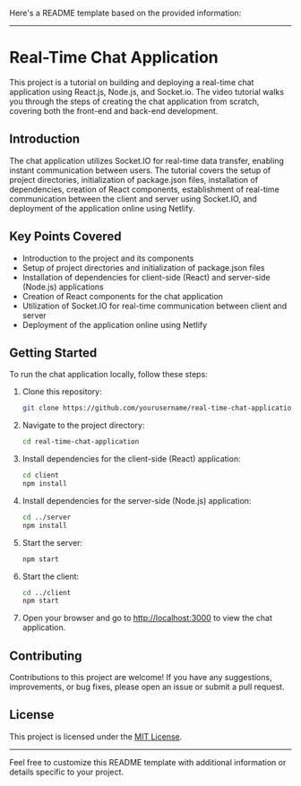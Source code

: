 Here's a README template based on the provided information:

---

# Real-Time Chat Application

This project is a tutorial on building and deploying a real-time chat application using React.js, Node.js, and Socket.io. The video tutorial walks you through the steps of creating the chat application from scratch, covering both the front-end and back-end development.

## Introduction

The chat application utilizes Socket.IO for real-time data transfer, enabling instant communication between users. The tutorial covers the setup of project directories, initialization of package.json files, installation of dependencies, creation of React components, establishment of real-time communication between the client and server using Socket.IO, and deployment of the application online using Netlify.

## Key Points Covered

- Introduction to the project and its components 
- Setup of project directories and initialization of package.json files 
- Installation of dependencies for client-side (React) and server-side (Node.js) applications 
- Creation of React components for the chat application 
- Utilization of Socket.IO for real-time communication between client and server 
- Deployment of the application online using Netlify 

## Getting Started

To run the chat application locally, follow these steps:

1. Clone this repository:

   ```bash
   git clone https://github.com/yourusername/real-time-chat-application.git
   ```

2. Navigate to the project directory:

   ```bash
   cd real-time-chat-application
   ```

3. Install dependencies for the client-side (React) application:

   ```bash
   cd client
   npm install
   ```

4. Install dependencies for the server-side (Node.js) application:

   ```bash
   cd ../server
   npm install
   ```

5. Start the server:

   ```bash
   npm start
   ```

6. Start the client:

   ```bash
   cd ../client
   npm start
   ```

7. Open your browser and go to [http://localhost:3000](http://localhost:3000) to view the chat application.

## Contributing

Contributions to this project are welcome! If you have any suggestions, improvements, or bug fixes, please open an issue or submit a pull request.

## License

This project is licensed under the [MIT License](LICENSE).

---

Feel free to customize this README template with additional information or details specific to your project.
